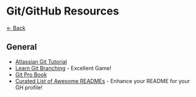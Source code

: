 # Git/GitHub Resources

[<- Back](./README.md)

## General

- [Atlassian Git Tutorial](https://www.atlassian.com/git/tutorials)
- [Learn Git Branching](https://learngitbranching.js.org/) - Excellent Game!
- [Git Pro Book](https://git-scm.com/book/en/v2)
- [Curated List of Awesome READMEs](https://github.com/matiassingers/awesome-readme) - Enhance your README for your GH profile!
